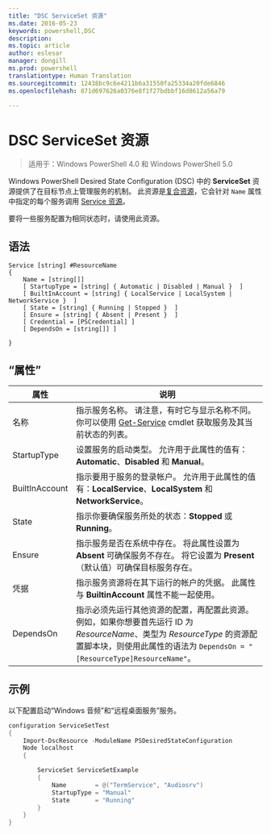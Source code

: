 ```yaml
---
title: "DSC ServiceSet 资源"
ms.date: 2016-05-23
keywords: powershell,DSC
description: 
ms.topic: article
author: eslesar
manager: dongill
ms.prod: powershell
translationtype: Human Translation
ms.sourcegitcommit: 12438bc9c6e4211b6a31550fa25334a20fde6846
ms.openlocfilehash: 871d697626a0376e8f1f27bdbbf16d8612a56a79

---
```


# DSC ServiceSet 资源

> 适用于：Windows PowerShell 4.0 和 Windows PowerShell 5.0


Windows PowerShell Desired State Configuration (DSC) 中的 **ServiceSet** 资源提供了在目标节点上管理服务的机制。 此资源是[复合资源](authoringResourceComposite.md)，它会针对 `Name` 属性中指定的每个服务调用 [Service 资源](serviceResource.md)。

要将一些服务配置为相同状态时，请使用此资源。

## 语法

```
Service [string] #ResourceName
{
    Name = [string[]]
    [ StartupType = [string] { Automatic | Disabled | Manual }  ]
    [ BuiltInAccount = [string] { LocalService | LocalSystem | NetworkService }  ]
    [ State = [string] { Running | Stopped }  ]
    [ Ensure = [string] { Absent | Present }  ]
    [ Credential = [PSCredential] ]
    [ DependsOn = [string[]] ]
    
}
```

## “属性”

|  属性  |  说明   | 
|---|---| 
| 名称| 指示服务名称。 请注意，有时它与显示名称不同。 你可以使用 [Get-Service](https://technet.microsoft.com/en-us/library/hh849804.aspx) cmdlet 获取服务及其当前状态的列表。|
| StartupType| 设置服务的启动类型。 允许用于此属性的值有：**Automatic**、**Disabled** 和 **Manual**。|  
| BuiltInAccount| 指示要用于服务的登录帐户。 允许用于此属性的值有：**LocalService**、**LocalSystem** 和 **NetworkService**。| 
| State| 指示你要确保服务所处的状态：**Stopped** 或 **Running**。| 
| Ensure| 指示服务是否在系统中存在。 将此属性设置为 **Absent** 可确保服务不存在。 将它设置为 **Present**（默认值）可确保目标服务存在。|
| 凭据| 指示服务资源将在其下运行的帐户的凭据。 此属性与 **BuiltinAccount** 属性不能一起使用。| 
| DependsOn| 指示必须先运行其他资源的配置，再配置此资源。 例如，如果你想要首先运行 ID 为 *ResourceName*、类型为 *ResourceType* 的资源配置脚本块，则使用此属性的语法为 `DependsOn = "[ResourceType]ResourceName"`。| 



## 示例

以下配置启动“Windows 音频”和“远程桌面服务”服务。

```powershell
configuration ServiceSetTest
{
    Import-DscResource -ModuleName PSDesiredStateConfiguration
    Node localhost
    {

        ServiceSet ServiceSetExample
        {
            Name        = @("TermService", "Audiosrv")
            StartupType = "Manual"
            State       = "Running"
        } 
    }
}
```




<!--HONumber=Aug16_HO3-->


